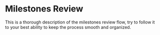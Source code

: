 # Milestones Review

This is a thorough description of the milestones review flow, try to follow it to your best ability to keep the process smooth and organized.



